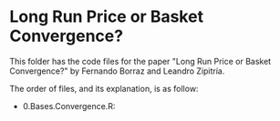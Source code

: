 # Long Run Price or Basket Convergence?

This folder has the code files for the paper "Long Run Price or Basket Convergence?" by Fernando Borraz and Leandro Zipitría.

The order of files, and its explanation, is as follow:

- 0.Bases.Convergence.R: